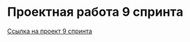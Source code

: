# Проектная работа 9 спринта

[Ссылка на проект 9 спринта](https://github.com/bogatovad/ugc_sprint_1)
